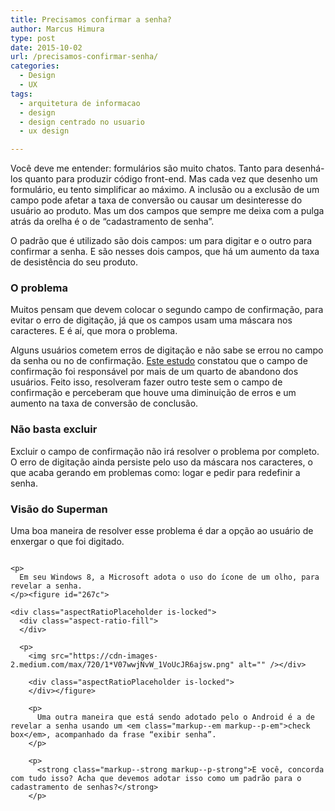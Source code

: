 ```yaml
---
title: Precisamos confirmar a senha?
author: Marcus Himura
type: post
date: 2015-10-02
url: /precisamos-confirmar-senha/
categories:
  - Design
  - UX
tags:
  - arquitetura de informacao
  - design
  - design centrado no usuario
  - ux design

---
```

Você deve me entender: formulários são muito chatos. Tanto para desenhá-los quanto para produzir código front-end. Mas cada vez que desenho um formulário, eu tento simplificar ao máximo. A inclusão ou a exclusão de um campo pode afetar a taxa de conversão ou causar um desinteresse do usuário ao produto. Mas um dos campos que sempre me deixa com a pulga atrás da orelha é o de “cadastramento de senha”.

O padrão que é utilizado são dois campos: um para digitar e o outro para confirmar a senha. E são nesses dois campos, que há um aumento da taxa de desistência do seu produto.

### O problema

Muitos pensam que devem colocar o segundo campo de confirmação, para evitar o erro de digitação, já que os campos usam uma máscara nos caracteres. E é aí, que mora o problema.

Alguns usuários cometem erros de digitação e não sabe se errou no campo da senha ou no de confirmação. <a href="http://www.formisimo.com/blog/case-study-small-changes-lead-to-a-55-increase-in-conversions/" rel="nofollow">Este estudo</a> constatou que o campo de confirmação foi responsável por mais de um quarto de abandono dos usuários. Feito isso, resolveram fazer outro teste sem o campo de confirmação e perceberam que houve uma diminuição de erros e um aumento na taxa de conversão de conclusão.

### Não basta excluir

Excluir o campo de confirmação não irá resolver o problema por completo. O erro de digitação ainda persiste pelo uso da máscara nos caracteres, o que acaba gerando em problemas como: logar e pedir para redefinir a senha.

### Visão do Superman

Uma boa maneira de resolver esse problema é dar a opção ao usuário de enxergar o que foi digitado.<figure id="f140"> 

<div class="aspectRatioPlaceholder is-locked">
  <div class="aspect-ratio-fill">
  </div>
  
  <p>
    <img src="https://cdn-images-2.medium.com/max/900/1*4iuMApy2iH1g4JIK_D7Yww.png" alt="" /></div> </figure> 
    
    <p>
      Em seu Windows 8, a Microsoft adota o uso do ícone de um olho, para revelar a senha.
    </p><figure id="267c"> 
    
    <div class="aspectRatioPlaceholder is-locked">
      <div class="aspect-ratio-fill">
      </div>
      
      <p>
        <img src="https://cdn-images-2.medium.com/max/720/1*V07wwjNvW_1VoUcJR6ajsw.png" alt="" /></div> 
        
        <div class="aspectRatioPlaceholder is-locked">
        </div></figure> 
        
        <p>
          Uma outra maneira que está sendo adotado pelo o Android é a de revelar a senha usando um <em class="markup--em markup--p-em">check box</em>, acompanhado da frase “exibir senha”.
        </p>
        
        <p>
          <strong class="markup--strong markup--p-strong">E você, concorda com tudo isso? Acha que devemos adotar isso como um padrão para o cadastramento de senhas?</strong>
        </p>